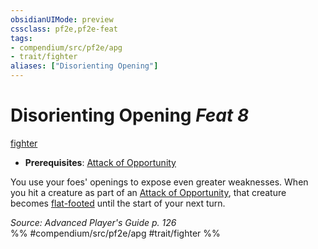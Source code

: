 ```yaml
---
obsidianUIMode: preview
cssclass: pf2e,pf2e-feat
tags:
- compendium/src/pf2e/apg
- trait/fighter
aliases: ["Disorienting Opening"]
---
```

# Disorienting Opening  *Feat 8*  
[fighter](../../rules/traits/fighter.md)  

- **Prerequisites**: [Attack of Opportunity](../../rules/actions/attack-of-opportunity.md)

You use your foes' openings to expose even greater weaknesses. When you hit a creature as part of an [Attack of Opportunity](../../rules/actions/attack-of-opportunity.md), that creature becomes [flat-footed](../../rules/conditions.md#Flat-footed) until the start of your next turn.

*Source: Advanced Player's Guide p. 126*  
%% #compendium/src/pf2e/apg #trait/fighter %%